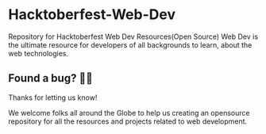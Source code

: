 # Hacktoberfest-Web-Dev
Repository for Hacktoberfest Web Dev Resources(Open Source)
Web Dev is the ultimate resource for developers of all backgrounds to learn,
about the web technologies. 

## Found a bug? 👷‍♀️

Thanks for letting us know! 

We welcome folks all around the Globe to help us creating an opensource repository for all the resources and projects related to web development.
